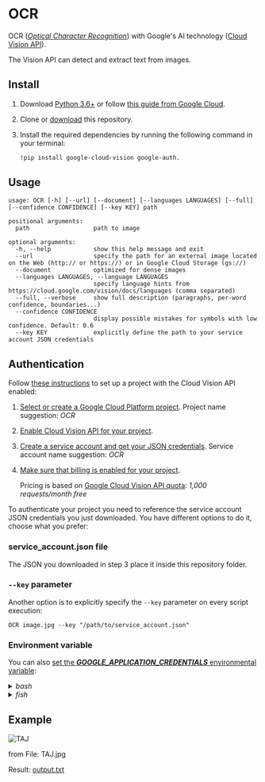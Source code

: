 # OCR

OCR ([*Optical Character Recognition*](https://en.wikipedia.org/wiki/Optical_character_recognition)) with Google's AI technology ([Cloud Vision API](https://cloud.google.com/vision/docs/ocr)).

The Vision API can detect and extract text from images.

## Install

1. Download [Python 3.6+](https://www.python.org/downloads/) or follow [this guide from Google Cloud](https://cloud.google.com/python/setup).
2. Clone or [download]([https://github.com/lokesh97jain/OCR]) this repository.
3. Install the required dependencies by running the following command in your terminal:
   
   ```sh
   !pip install google-cloud-vision google-auth.
   ```

## Usage

```
usage: OCR [-h] [--url] [--document] [--languages LANGUAGES] [--full] [--confidence CONFIDENCE] [--key KEY] path

positional arguments:
  path                  path to image

optional arguments:
  -h, --help            show this help message and exit
  --url                 specify the path for an external image located on the Web (http:// or https://) or in Google Cloud Storage (gs://)
  --document            optimized for dense images
  --languages LANGUAGES, --language LANGUAGES
                        specify language hints from https://cloud.google.com/vision/docs/languages (comma separated)
  --full, --verbose     show full description (paragraphs, per-word confidence, boundaries...)
  --confidence CONFIDENCE
                        display possible mistakes for symbols with low confidence. Default: 0.6
  --key KEY             explicitly define the path to your service account JSON credentials
```

## Authentication

Follow [these instructions](https://cloud.google.com/vision/docs/detect-labels-image-client-libraries#before-you-begin) to set up a project with the Cloud Vision API enabled:

1. [Select or create a Google Cloud Platform project](https://console.cloud.google.com/projectselector2). Project name suggestion: *OCR*
2. [Enable Cloud Vision API for your project](https://console.cloud.google.com/apis/library/vision.googleapis.com).
3. [Create a service account and get your JSON credentials](https://console.cloud.google.com/iam-admin/serviceaccounts/create). Service account name suggestion: *OCR*
4. [Make sure that billing is enabled for your project](https://console.cloud.google.com/billing/linkedaccount).
   
   Pricing is based on [Google Cloud Vision API quota](https://cloud.google.com/vision/pricing#prices): *1,000 requests/month free*

To authenticate your project you need to reference the service account JSON credentials you just downloaded.
You have different options to do it, choose what you prefer:


### service_account.json file

The JSON you downloaded in step 3 place it inside this repository folder.

### `--key` parameter

Another option is to explicitly specify the `--key` parameter on every script execution:

`OCR image.jpg --key "/path/to/service_account.json"`


### Environment variable

You can also [set the ***GOOGLE_APPLICATION_CREDENTIALS*** environmental variable](https://cloud.google.com/docs/authentication/provide-credentials-adc#local-key):

<details>
  <summary><a><i>bash</i></a></summary>

  <p>Add to your <code>.bash_profile</code> file:</p>
  
  <code>export GOOGLE_APPLICATION_CREDENTIALS="/path/to/service_account.json"</code>

</details>

<details>
  <summary><a><i>fish</i></a></summary>

  <p>Add to your <code>config.fish</code> file:</p>
  
  <code>set -gx GOOGLE_APPLICATION_CREDENTIALS "/path/to/service_account.json"</code>

</details>


## Example
![TAJ](https://github.com/user-attachments/assets/2b8763f5-1546-4e80-a7fc-8ce61452ad55)

from File: TAJ.jpg

Result: [output.txt](https://github.com/user-attachments/files/16738473/output.txt)





